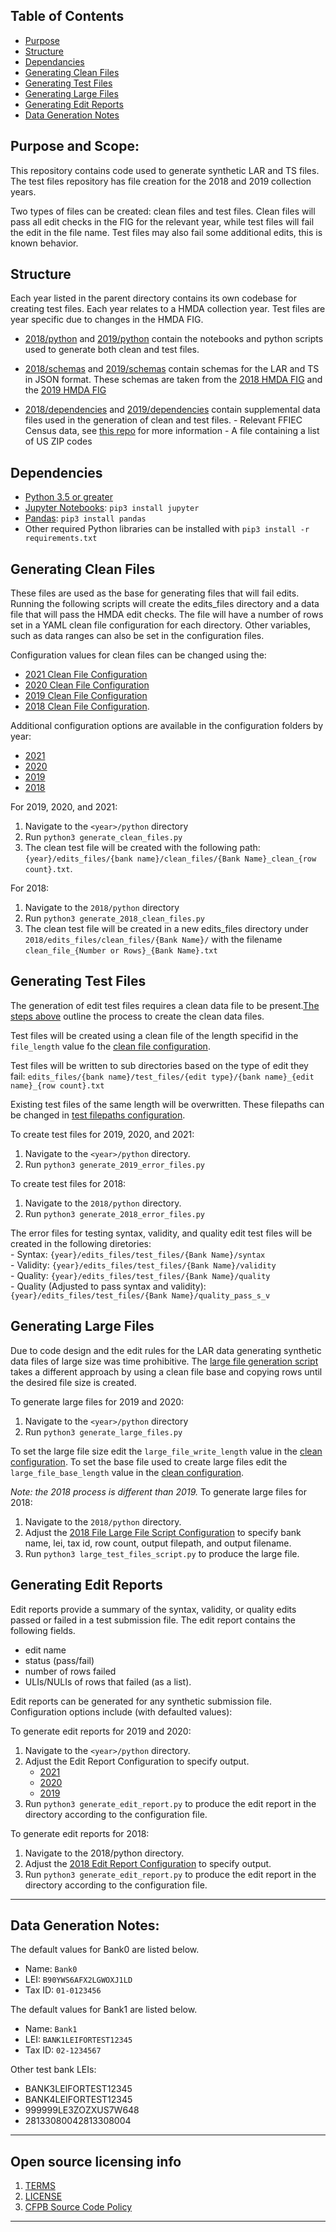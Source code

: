 ## Table of Contents
- [Purpose](https://github.com/cfpb/hmda-test-files#purpose)
- [Structure](https://github.com/cfpb/hmda-test-files#structure)
- [Dependancies](https://github.com/cfpb/hmda-test-files#dependencies)
- [Generating Clean Files](https://github.com/cfpb/hmda-test-files#generating-clean-files)
- [Generating Test Files](https://github.com/cfpb/hmda-test-files#generating-test-files)
- [Generating Large Files](https://github.com/cfpb/hmda-test-files#generating-large-files)
- [Generating Edit Reports](https://github.com/cfpb/hmda-test-files#generating-edit-reports)
- [Data Generation Notes](https://github.com/cfpb/hmda-test-files#data-generation-notes)


## Purpose and Scope:
This repository contains code used to generate synthetic LAR and TS files. The test files repository has file creation for the 2018 and 2019 collection years. 

Two types of files can be created: clean files and test files. Clean files will pass all edit checks in the FIG for the relevant year, while test files will fail the edit in the file name. Test files may also fail some additional edits, this is known behavior.

## Structure
Each year listed in the parent directory contains its own codebase for creating test files. Each year relates to a HMDA collection year. Test files are year specific due to changes in the HMDA FIG.

- [2018/python](https://github.com/cfpb/hmda-test-files/tree/master/2018/python) and [2019/python](https://github.com/cfpb/hmda-test-files/tree/master/2019/python) contain the notebooks and python scripts used to generate both clean and test files.

- [2018/schemas](https://github.com/cfpb/hmda-test-files/tree/master/2018/schemas) and [2019/schemas](https://github.com/cfpb/hmda-test-files/tree/master/2019/schemas) contain schemas for the LAR and TS in JSON format. These schemas are taken from the [2018 HMDA FIG](https://s3.amazonaws.com/cfpb-hmda-public/prod/help/2018-hmda-fig-2018-hmda-rule.pdf) and the [2019 HMDA FIG](https://s3.amazonaws.com/cfpb-hmda-public/prod/help/2019-hmda-fig.pdf)

- [2018/dependencies](https://github.com/cfpb/hmda-test-files/tree/master/2018/dependencies) and [2019/dependencies](https://github.com/cfpb/hmda-test-files/tree/master/2019/dependencies) contain supplemental data files used in the generation of clean and test files. 
       - Relevant FFIEC Census data, see [this repo](https://github.com/cfpb/hmda-census) for more information
       - A file containing a list of US ZIP codes


## Dependencies
- [Python 3.5 or greater](https://www.python.org/downloads/)
- [Jupyter Notebooks](http://jupyter.org/): `pip3 install jupyter`
- [Pandas](http://pandas.pydata.org/): `pip3 install pandas`
- Other required Python libraries can be installed with `pip3 install -r requirements.txt`


## Generating Clean Files

These files are used as the base for generating files that will fail edits. Running the following scripts will create the edits_files directory and a data file that will pass the HMDA edit checks. The file will have a number of rows set in a YAML clean file configuration for each directory. Other variables, such as data ranges can also be set in the configuration files.

Configuration values for clean files can be changed using the:
- [2021 Clean File Configuration](https://github.com/cfpb/hmda-test-files/blob/master/2021/python/configurations/clean_file_config.yaml)
- [2020 Clean File Configuration](https://github.com/cfpb/hmda-test-files/blob/master/2020/python/configurations/clean_file_config.yaml)
- [2019 Clean File Configuration](https://github.com/cfpb/hmda-test-files/blob/master/2019/python/configurations/clean_file_config.yaml)
- [2018 Clean File Configuration](https://github.com/cfpb/hmda-test-files/blob/master/2018/python/configurations/clean_file_config.yaml). 

Additional configuration options are available in the configuration folders by year:
- [2021](https://github.com/cfpb/hmda-test-files/tree/master/2021/python/configurations)
- [2020](https://github.com/cfpb/hmda-test-files/tree/master/2020/python/configurations)
- [2019](https://github.com/cfpb/hmda-test-files/tree/master/2019/python/configurations)
- [2018](https://github.com/cfpb/hmda-test-files/tree/master/2018/python/configurations)


For 2019, 2020, and 2021:
1. Navigate to the `<year>/python` directory
2. Run `python3 generate_clean_files.py`
4. The clean test file will be created with the following path: `{year}/edits_files/{bank name}/clean_files/{Bank Name}_clean_{row count}.txt`.

For 2018:
1. Navigate to the `2018/python` directory
2. Run `python3 generate_2018_clean_files.py`
3. The clean test file will be created in a new edits_files directory under `2018/edits_files/clean_files/{Bank Name}/` with the filename `clean_file_{Number or Rows}_{Bank Name}.txt`


## Generating Test Files
The generation of edit test files requires a clean data file to be present.[The steps above](https://github.com/cfpb/hmda-test-files/tree/master/readme.md/#generating-clean-files) outline the process to create the clean data files. 

Test files will be created using a clean file of the length specifid in the `file_length` value fo the [clean file configuration](https://github.com/cfpb/hmda-test-files/blob/master/2019/python/configurations/clean_file_config.yaml).

Test files will be written to sub directories based on the type of edit they fail:
`edits_files/{bank name}/test_files/{edit type}/{bank name}_{edit name}_{row count}.txt`

Existing test files of the same length will be overwritten.
These filepaths can be changed in [test filepaths configuration](https://github.com/cfpb/hmda-test-files/blob/master/2019/python/configurations/test_filepaths.yaml).


To create test files for 2019, 2020, and 2021: 
1. Navigate to the `<year>/python` directory.
2. Run `python3 generate_2019_error_files.py`

To create test files for 2018: 
1. Navigate to the `2018/python` directory.
2. Run `python3 generate_2018_error_files.py`

The error files for testing syntax, validity, and quality edit test files will be created in the following diretories:  
	- Syntax: `{year}/edits_files/test_files/{Bank Name}/syntax`  
	- Validity: `{year}/edits_files/test_files/{Bank Name}/validity`  
	- Quality: `{year}/edits_files/test_files/{Bank Name}/quality`  
	- Quality (Adjusted to pass syntax and validity): `{year}/edits_files/test_files/{Bank Name}/quality_pass_s_v`  


## Generating Large Files 
Due to code design and the edit rules for the LAR data generating synthetic data files of large size was time prohibitive. The [large file generation script](https://github.com/cfpb/hmda-test-files/blob/master/2019/python/generate_large_files.py) takes a different approach by using a clean file base and copying rows until the desired file size is created.

To generate large files for 2019 and 2020: 
1. Navigate to the `<year>/python` directory
2. Run `python3 generate_large_files.py` 

To set the large file size edit the `large_file_write_length` value in the [clean configuration](https://github.com/cfpb/hmda-test-files/blob/master/2019/python/configurations/clean_file_config.yaml).
To set the base file used to create large files edit the `large_file_base_length` value in the [clean configuration](https://github.com/cfpb/hmda-test-files/blob/master/2019/python/configurations/clean_file_config.yaml).

*Note: the 2018 process is different than 2019.*
To generate large files for 2018: 
1. Navigate to the `2018/python` directory.
2. Adjust the [2018 File Large File Script Configuration](https://github.com/cfpb/hmda-test-files/tree/master/2018/python/configurations/test_filepaths.yaml) to specify bank name, lei, tax id, row count, output filepath, and output filename. 
3. Run `python3 large_test_files_script.py` to produce the large file. 


## Generating Edit Reports
Edit reports provide a summary of the syntax, validity, or quality edits passed or failed in a test submission file. The edit report contains the following fields. 

* edit name
* status (pass/fail)
* number of rows failed
* ULIs/NULIs of rows that failed (as a list). 

Edit reports can be generated for any synthetic submission file. Configuration options include (with defaulted values):

To generate edit reports for 2019 and 2020:  
1. Navigate to the `<year>/python` directory.
2. Adjust the Edit Report Configuration to specify output. 
	- [2021](https://github.com/cfpb/hmda-test-files/tree/master/2021/python/configurations/edit_report_config.yaml)
	- [2020](https://github.com/cfpb/hmda-test-files/tree/master/2020/python/configurations/edit_report_config.yaml)
	- [2019](https://github.com/cfpb/hmda-test-files/tree/master/2019/python/configurations/edit_report_config.yaml)
3. Run `python3 generate_edit_report.py` to produce the edit report in the directory according to the configuration file. 

To generate edit reports for 2018:  
1. Navigate to the 2018/python directory.
2. Adjust the [2018 Edit Report Configuration](https://github.com/cfpb/hmda-test-files/tree/master/2018/python/configurations/edit_report_config.yaml) to specify output. 
3. Run `python3 generate_edit_report.py` to produce the edit report in the directory according to the configuration file. 

----
## Data Generation Notes:
The default values for Bank0 are listed below. 

- Name: `Bank0`
- LEI: `B90YWS6AFX2LGWOXJ1LD`
- Tax ID: `01-0123456`

The default values for Bank1 are listed below. 

- Name: `Bank1`
- LEI: `BANK1LEIFORTEST12345`
- Tax ID: `02-1234567`

Other test bank LEIs:
- BANK3LEIFORTEST12345
- BANK4LEIFORTEST12345
- 999999LE3ZOZXUS7W648
- 28133080042813308004

----
## Open source licensing info
1. [TERMS](TERMS.md)
2. [LICENSE](https://github.com/cfpb/hmda-platform/blob/master/LICENSE)
3. [CFPB Source Code Policy](https://github.com/cfpb/source-code-policy/)
----
